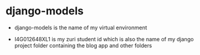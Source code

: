 # django-models


- django-models is the name of my virtual environment

- I4G012648XL1 is my zuri student id which is also the name of my django project folder containing the blog app and other folders
